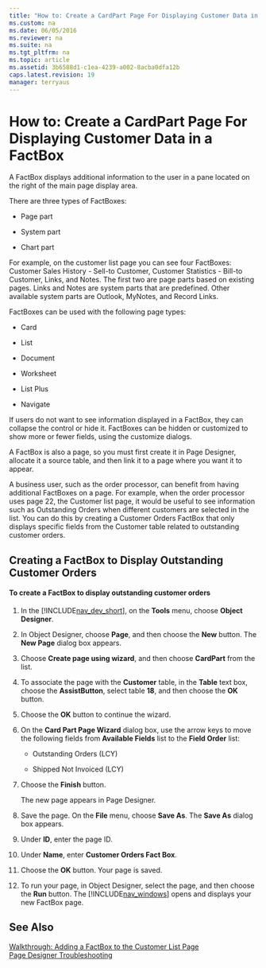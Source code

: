 ```yaml
---
title: "How to: Create a CardPart Page For Displaying Customer Data in a FactBox"
ms.custom: na
ms.date: 06/05/2016
ms.reviewer: na
ms.suite: na
ms.tgt_pltfrm: na
ms.topic: article
ms.assetid: 3b6588d1-c1ea-4239-a002-8acba0dfa12b
caps.latest.revision: 19
manager: terryaus
---
```

# How to: Create a CardPart Page For Displaying Customer Data in a FactBox
A FactBox displays additional information to the user in a pane located on the right of the main page display area.  
  
 There are three types of FactBoxes:  
  
-   Page part  
  
-   System part  
  
-   Chart part  
  
 For example, on the customer list page you can see four FactBoxes: Customer Sales History \- Sell\-to Customer, Customer Statistics \- Bill\-to Customer, Links, and Notes. The first two are page parts based on existing pages. Links and Notes are system parts that are predefined. Other available system parts are Outlook, MyNotes, and Record Links.  
  
 FactBoxes can be used with the following page types:  
  
-   Card  
  
-   List  
  
-   Document  
  
-   Worksheet  
  
-   List Plus  
  
-   Navigate  
  
 If users do not want to see information displayed in a FactBox, they can collapse the control or hide it. FactBoxes can be hidden or customized to show more or fewer fields, using the customize dialogs.  
  
 A FactBox is also a page, so you must first create it in Page Designer, allocate it a source table, and then link it to a page where you want it to appear.  
  
 A business user, such as the order processor, can benefit from having additional FactBoxes on a page. For example, when the order processor uses page 22, the Customer list page, it would be useful to see information such as Outstanding Orders when different customers are selected in the list. You can do this by creating a Customer Orders FactBox that only displays specific fields from the Customer table related to outstanding customer orders.  
  
## Creating a FactBox to Display Outstanding Customer Orders  
  
#### To create a FactBox to display outstanding customer orders  
  
1.  In the [!INCLUDE[nav_dev_short](../dynamics-nav/includes/nav_dev_short_md.md)], on the **Tools** menu, choose **Object Designer**.  
  
2.  In Object Designer, choose **Page**, and then choose the **New** button. The **New Page** dialog box appears.  
  
3.  Choose **Create page using wizard**, and then choose **CardPart** from the list.  
  
4.  To associate the page with the **Customer** table, in the **Table** text box, choose the **AssistButton**, select table **18**, and then choose the **OK** button.  
  
5.  Choose the **OK** button to continue the wizard.  
  
6.  On the **Card Part Page Wizard** dialog box, use the arrow keys to move the following fields from **Available Fields** list to the **Field Order** list:  
  
    -   Outstanding Orders \(LCY\)  
  
    -   Shipped Not Invoiced \(LCY\)  
  
7.  Choose the **Finish** button.  
  
     The new page appears in Page Designer.  
  
8.  Save the page. On the **File** menu, choose **Save As**. The **Save As** dialog box appears.  
  
9. Under **ID**, enter the page ID.  
  
10. Under **Name**, enter **Customer Orders Fact Box**.  
  
11. Choose the **OK** button. Your page is saved.  
  
12. To run your page, in Object Designer, select the page, and then choose the **Run** button. The [!INCLUDE[nav_windows](../dynamics-nav/includes/nav_windows_md.md)] opens and displays your new FactBox page.  
  
## See Also  
 [Walkthrough: Adding a FactBox to the Customer List Page](../Topic/Walkthrough:%20Adding%20a%20FactBox%20to%20the%20Customer%20List%20Page.md)   
 [Page Designer Troubleshooting](../dynamics-nav/Page-Designer-Troubleshooting.md)